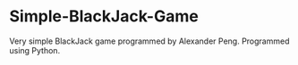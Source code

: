 # Simple-BlackJack-Game
 Very simple BlackJack game programmed by Alexander Peng. Programmed using Python.
